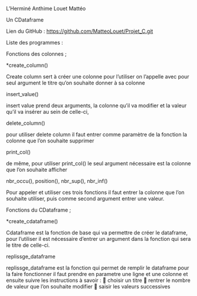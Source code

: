 L’Herminé Anthime 
Louet Mattéo 

Un CDataframe


Lien du GitHub : https://github.com/MatteoLouet/Projet_C.git



Liste des programmes :





Fonctions des colonnes ; 

*create_column()

Create column sert à créer une colonne pour l’utiliser on l’appelle avec pour seul argument le titre qu’on souhaite donner à sa colonne 


insert_value()

insert value prend deux arguments, la colonne qu’il va modifier et la valeur qu’il va insérer au sein de celle-ci, 

delete_column()

pour utiliser delete column il faut entrer comme paramètre de la fonction la colonne que l’on souhaite supprimer 

print_col()

de même, pour utiliser print_col() le seul argument nécessaire est la colonne que l’on souhaite afficher 

nbr_occu(), position(), nbr_sup(), nbr_inf()

Pour appeler et utiliser ces trois fonctions il faut entrer la colonne que l’on souhaite utiliser, puis comme second argument entrer une valeur. 


Fonctions du CDataframe ; 

*create_cdataframe()

Cdataframe est la fonction de base qui va permettre de créer le dataframe, pour l’utiliser il est nécessaire d’entrer un argument dans la fonction qui sera le titre de celle-ci. 


replissge_dataframe

replissge_dataframe est la fonction qui permet de remplir le dataframe pour la faire fonctionner il faut prendre en parametre une ligne et une colonne et ensuite suivre les instructions à savoir :
 choisir un titre 
 rentrer le nombre de valeur que l’on souhaite modifier 
 saisir les valeurs successives 


